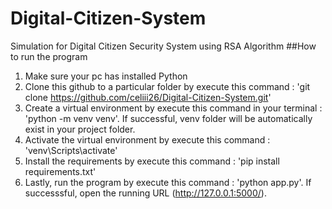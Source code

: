 # Digital-Citizen-System
Simulation for Digital Citizen Security System using RSA Algorithm
##How to run the program
1. Make sure your pc has installed Python
2. Clone this github to a particular folder by execute this command : 'git clone https://github.com/celiii26/Digital-Citizen-System.git'
3. Create a virtual environment by execute this command in your terminal : 'python -m venv venv'. If successful, venv folder will be automatically exist in your project folder.
4. Activate the virtual environment by execute this command : 'venv\Scripts\activate'
5. Install the requirements by execute this command : 'pip install requirements.txt'
6. Lastly, run the program by execute this command : 'python app.py'. If successsful, open the running URL (http://127.0.0.1:5000/).
